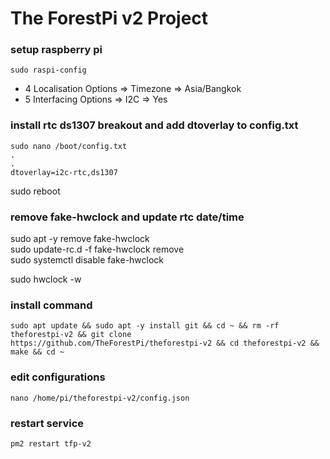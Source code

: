 # The ForestPi v2 Project

### setup raspberry pi
```
sudo raspi-config
```

- 4 Localisation Options => Timezone => Asia/Bangkok
- 5 Interfacing Options => I2C => Yes

### install rtc ds1307 breakout and add dtoverlay to config.txt
```
sudo nano /boot/config.txt
.
.
dtoverlay=i2c-rtc,ds1307
```

sudo reboot

### remove fake-hwclock and update rtc date/time
sudo apt -y remove fake-hwclock  
sudo update-rc.d -f fake-hwclock remove  
sudo systemctl disable fake-hwclock

sudo hwclock -w

### install command
```
sudo apt update && sudo apt -y install git && cd ~ && rm -rf theforestpi-v2 && git clone https://github.com/TheForestPi/theforestpi-v2 && cd theforestpi-v2 && make && cd ~
```

### edit configurations
```
nano /home/pi/theforestpi-v2/config.json
```

### restart service
```
pm2 restart tfp-v2
```
